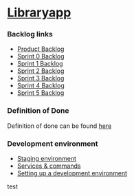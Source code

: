 # [Libraryapp](https://ohtu-library-7801af5eb8b8.herokuapp.com/) 

### Backlog links

- [Product Backlog](https://github.com/orgs/tuulestatemmattu/projects/19)
- [Sprint 0 Backlog](https://github.com/orgs/tuulestatemmattu/projects/21)
- [Sprint 1 Backlog](https://github.com/orgs/tuulestatemmattu/projects/24)
- [Sprint 2 Backlog](https://github.com/orgs/tuulestatemmattu/projects/26)
- [Sprint 3 Backlog](https://github.com/orgs/tuulestatemmattu/projects/28)
- [Sprint 4 Backlog](https://github.com/orgs/tuulestatemmattu/projects/30)
- [Sprint 5 Backlog](https://github.com/orgs/tuulestatemmattu/projects/31)

### Definition of Done
Definition of done can be found [here](documents/definition_of_done.md)

### Development environment
* [Staging environment](https://ohtu-library-staging-c43b89853868.herokuapp.com/)
* [Services & commands](documents/development_environment.md)
* [Setting up a development environment](documents/development_environment_setup.md)

test
